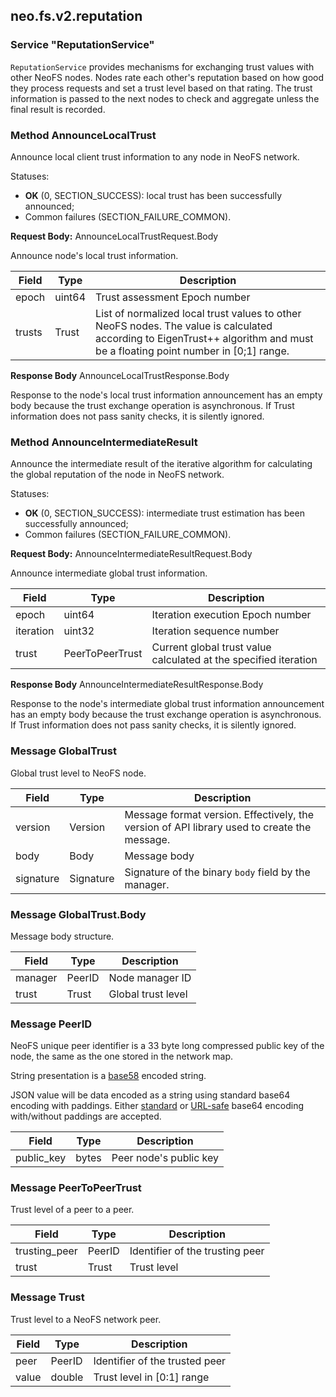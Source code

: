 ## neo.fs.v2.reputation



### Service "ReputationService"

`ReputationService` provides mechanisms for exchanging trust values with
other NeoFS nodes. Nodes rate each other's reputation based on how good they
process requests and set a trust level based on that rating. The trust
information is passed to the next nodes to check and aggregate unless the
final result is recorded.


### Method AnnounceLocalTrust

Announce local client trust information to any node in NeoFS network.

Statuses:
- **OK** (0, SECTION_SUCCESS):
local trust has been successfully announced;
- Common failures (SECTION_FAILURE_COMMON).

     

__Request Body:__ AnnounceLocalTrustRequest.Body

Announce node's local trust information.

| Field | Type | Description |
| ----- | ---- | ----------- |
| epoch | uint64 | Trust assessment Epoch number |
| trusts | Trust | List of normalized local trust values to other NeoFS nodes. The value is calculated according to EigenTrust++ algorithm and must be a floating point number in [0;1] range. |
             

__Response Body__ AnnounceLocalTrustResponse.Body

Response to the node's local trust information announcement has an empty body
because the trust exchange operation is asynchronous. If Trust information
does not pass sanity checks, it is silently ignored.

   
### Method AnnounceIntermediateResult

Announce the intermediate result of the iterative algorithm for
calculating the global reputation of the node in NeoFS network.

Statuses:
- **OK** (0, SECTION_SUCCESS):
intermediate trust estimation has been successfully announced;
- Common failures (SECTION_FAILURE_COMMON).

 

__Request Body:__ AnnounceIntermediateResultRequest.Body

Announce intermediate global trust information.

| Field | Type | Description |
| ----- | ---- | ----------- |
| epoch | uint64 | Iteration execution Epoch number |
| iteration | uint32 | Iteration sequence number |
| trust | PeerToPeerTrust | Current global trust value calculated at the specified iteration |
             

__Response Body__ AnnounceIntermediateResultResponse.Body

Response to the node's intermediate global trust information announcement has
an empty body because the trust exchange operation is asynchronous. If
Trust information does not pass sanity checks, it is silently ignored.

                 
### Message GlobalTrust

Global trust level to NeoFS node.

| Field | Type | Description |
| ----- | ---- | ----------- |
| version | Version | Message format version. Effectively, the version of API library used to create the message. |
| body | Body | Message body |
| signature | Signature | Signature of the binary `body` field by the manager. |
   
### Message GlobalTrust.Body

Message body structure.

| Field | Type | Description |
| ----- | ---- | ----------- |
| manager | PeerID | Node manager ID |
| trust | Trust | Global trust level |
   
### Message PeerID

NeoFS unique peer identifier is a 33 byte long compressed public key of the
node, the same as the one stored in the network map.

String presentation is a
[base58](https://tools.ietf.org/html/draft-msporny-base58-02) encoded string.

JSON value will be data encoded as a string using standard base64
encoding with paddings. Either
[standard](https://tools.ietf.org/html/rfc4648#section-4) or
[URL-safe](https://tools.ietf.org/html/rfc4648#section-5) base64 encoding
with/without paddings are accepted.

| Field | Type | Description |
| ----- | ---- | ----------- |
| public_key | bytes | Peer node's public key |
   
### Message PeerToPeerTrust

Trust level of a peer to a peer.

| Field | Type | Description |
| ----- | ---- | ----------- |
| trusting_peer | PeerID | Identifier of the trusting peer |
| trust | Trust | Trust level |
   
### Message Trust

Trust level to a NeoFS network peer.

| Field | Type | Description |
| ----- | ---- | ----------- |
| peer | PeerID | Identifier of the trusted peer |
| value | double | Trust level in [0:1] range |
     
